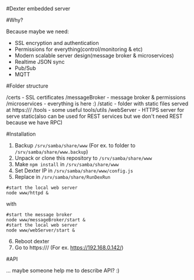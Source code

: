 
#Dexter embedded server

#Why?

Because maybe we need:
- SSL encryption and authentication
- Permissions for everything(control/monitoring & etc)
- Modern scalable server design(message broker & microservices)
- Realtime JSON sync
- Pub/Sub
- MQTT

#Folder structure

/certs - SSL certificates
/messageBroker - message broker & permissions
/microservices - everything is here :)
/static - folder with static files served at https://<dexterIP>/
/tools - some useful tools/utils
/webServer - HTTPS server for serve static(also can be used for REST services but we don't need REST because we have RPC)

#Installation

1. Backup `/srv/samba/share/www` (For ex. to folder to `/srv/samba/share/www.backup`)
2. Unpack or clone this repository to `/srv/samba/share/www`
3. Make `npm install` in `/srv/samba/share/www`
4. Set Dexter IP in `/srv/samba/share/www/config.js`
5. Replace in `/srv/samba/share/RunDexRun`
```
#start the local web server
node www/httpd &
```
with
```
#start the message broker
node www/messageBroker/start &
#start the local web server
node www/webServer/start &
```
6. Reboot dexter
7. Go to https://<dexterIP>/ (For ex. https://192.168.0.142/)


#API

... maybe someone help me to describe API? :)
